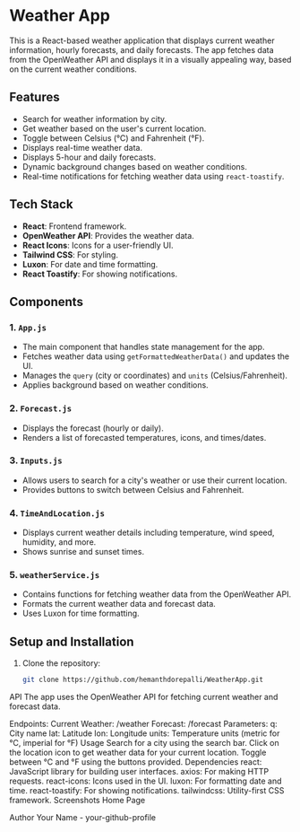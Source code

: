 # Weather App

This is a React-based weather application that displays current weather information, hourly forecasts, and daily forecasts. The app fetches data from the OpenWeather API and displays it in a visually appealing way, based on the current weather conditions.

## Features

- Search for weather information by city.
- Get weather based on the user's current location.
- Toggle between Celsius (°C) and Fahrenheit (°F).
- Displays real-time weather data.
- Displays 5-hour and daily forecasts.
- Dynamic background changes based on weather conditions.
- Real-time notifications for fetching weather data using `react-toastify`.

## Tech Stack

- **React**: Frontend framework.
- **OpenWeather API**: Provides the weather data.
- **React Icons**: Icons for a user-friendly UI.
- **Tailwind CSS**: For styling.
- **Luxon**: For date and time formatting.
- **React Toastify**: For showing notifications.

## Components

### 1. `App.js`
- The main component that handles state management for the app.
- Fetches weather data using `getFormattedWeatherData()` and updates the UI.
- Manages the `query` (city or coordinates) and `units` (Celsius/Fahrenheit).
- Applies background based on weather conditions.

### 2. `Forecast.js`
- Displays the forecast (hourly or daily).
- Renders a list of forecasted temperatures, icons, and times/dates.

### 3. `Inputs.js`
- Allows users to search for a city's weather or use their current location.
- Provides buttons to switch between Celsius and Fahrenheit.

### 4. `TimeAndLocation.js`
- Displays current weather details including temperature, wind speed, humidity, and more.
- Shows sunrise and sunset times.

### 5. `weatherService.js`
- Contains functions for fetching weather data from the OpenWeather API.
- Formats the current weather data and forecast data.
- Uses Luxon for time formatting.

## Setup and Installation

1. Clone the repository:
   ```bash
   git clone https://github.com/hemanthdorepalli/WeatherApp.git

API
The app uses the OpenWeather API for fetching current weather and forecast data.

Endpoints:
Current Weather: /weather
Forecast: /forecast
Parameters:
q: City name
lat: Latitude
lon: Longitude
units: Temperature units (metric for °C, imperial for °F)
Usage
Search for a city using the search bar.
Click on the location icon to get weather data for your current location.
Toggle between °C and °F using the buttons provided.
Dependencies
react: JavaScript library for building user interfaces.
axios: For making HTTP requests.
react-icons: Icons used in the UI.
luxon: For formatting date and time.
react-toastify: For showing notifications.
tailwindcss: Utility-first CSS framework.
Screenshots
Home Page

Author
Your Name - your-github-profile